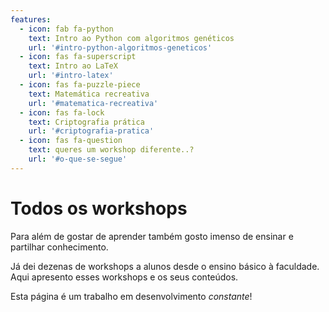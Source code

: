 ```yaml
---
features:
  - icon: fab fa-python
    text: Intro ao Python com algoritmos genéticos
    url: '#intro-python-algoritmos-geneticos'
  - icon: fas fa-superscript
    text: Intro ao LaTeX
    url: '#intro-latex'
  - icon: fas fa-puzzle-piece
    text: Matemática recreativa
    url: '#matematica-recreativa'
  - icon: fas fa-lock
    text: Criptografia prática
    url: '#criptografia-pratica'
  - icon: fas fa-question
    text: queres um workshop diferente..?
    url: '#o-que-se-segue'
---
```


# Todos os workshops

Para além de gostar de aprender também gosto imenso de ensinar e partilhar conhecimento.

Já dei dezenas de workshops a alunos desde o ensino básico à faculdade. Aqui apresento esses workshops e os seus conteúdos.

Esta página é um trabalho em desenvolvimento _constante_!
